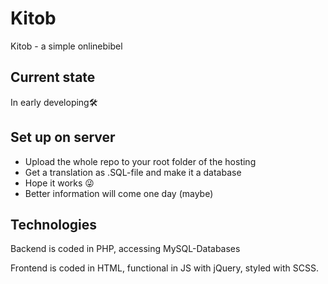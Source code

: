 # Kitob
Kitob - a simple onlinebibel

## Current state
In early developing🛠

## Set up on server
 - Upload the whole repo to your root folder of the hosting
 - Get a translation as .SQL-file and make it a database
 - Hope it works 😜
 - Better information will come one day (maybe)

## Technologies
Backend is coded in PHP, accessing MySQL-Databases

Frontend is coded in HTML, functional in JS with jQuery, styled with SCSS.
